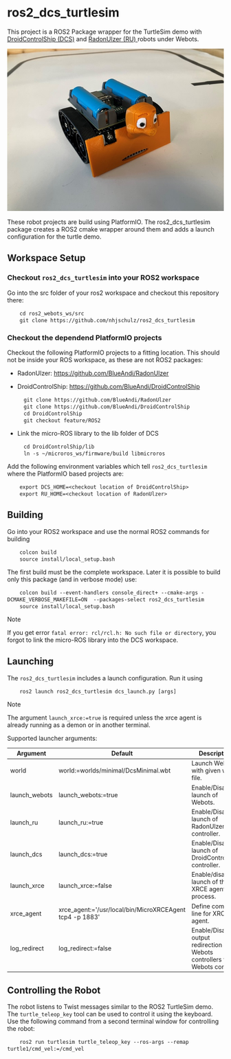 # ros2_dcs_turtlesim
This project is a ROS2 Package wrapper for the TurtleSim demo with
[DroidControlShip (DCS)](https://github.com/BlueAndi/DroidControlShip)
and [RadonUlzer (RU) ](https://github.com/BlueAndi/RadonUlzer) robots
under Webots.

![ZumoTurtle](ZumoTurtle.jpg)

These robot projects are build using PlatformIO. The ros2_dcs_turtlesim
package creates a ROS2 cmake wrapper around them and adds a launch
configuration for the turtle demo.

## Workspace Setup

### Checkout `ros2_dcs_turtlesim` into your ROS2 workspace

Go into the src folder of your ros2 workspace and checkout this
repository there:

        cd ros2_webots_ws/src
        git clone https://github.com/nhjschulz/ros2_dcs_turtlesim

### Checkout the dependend PlatformIO projects

Checkout the following PlatformIO projects to a fitting location.
This should not be inside your ROS workspace, as these are not ROS2 
packages:

* RadonUlzer: https://github.com/BlueAndi/RadonUlzer
* DroidControlShip: https://github.com/BlueAndi/DroidControlShip

    
        git clone https://github.com/BlueAndi/RadonUlzer
        git clone https://github.com/BlueAndi/DroidControlShip
        cd DroidControlShip
        git checkout feature/ROS2

* Link the micro-ROS library to the lib folder of DCS

        cd DroidControlShip/lib
        ln -s ~/microros_ws/firmware/build libmicroros

Add the following environment variables which tell `ros2_dcs_turtlesim`
where the PlatformIO based projects are:

        export DCS_HOME=<checkout location of DroidControlShip>
        export RU_HOME=<checkout location of RadonUlzer>

## Building 

Go into your ROS2 workspace and use the normal ROS2 commands for building

        colcon build
        source install/local_setup.bash

The first build must be the complete workspace. Later it is possible to
build only this package (and in verbose mode) use:

        colcon build --event-handlers console_direct+ --cmake-args -DCMAKE_VERBOSE_MAKEFILE=ON  --packages-select ros2_dcs_turtlesim
        source install/local_setup.bash

> [!NOTE]
> If you get error ```fatal error: rcl/rcl.h: No such file or directory```, you forgot to link the micro-ROS library into
> the DCS workspace.

## Launching

The `ros2_dcs_turtlesim` includes a launch configuration. Run it using

        ros2 launch ros2_dcs_turtlesim dcs_launch.py [args]

> [!NOTE]
> The argument ```launch_xrce:=true``` is required unless the xrce agent is already running as a demon or in another terminal.

Supported launcher arguments:

| Argument      | Default              | Description          |
|---------------|----------------------|----------------------|
|world|world:=worlds/minimal/DcsMinimal.wbt| Launch Webots with given world file.|
|launch_webots|launch_webots:=true| Enable/Disable launch of Webots.|
|launch_ru|launch_ru:=true| Enable/Disable launch of RadonUlzer controller.|
|launch_dcs|launch_dcs:=true| Enable/Disable launch of DroidControlShip controller.|
|launch_xrce|launch_xrce:=false| Enable/disable launch of the XRCE agent process.|
|xrce_agent|xrce_agent:='/usr/local/bin/MicroXRCEAgent tcp4 -p 1883'|Define command line for XRCE agent.|
|log_redirect|log_redirect:=false| Enable/Disable output redirection of Webots controllers to Webots console.|

## Controlling the Robot

The robot listens to Twist messages similar to the ROS2 TurtleSim demo. The ```turtle_teleop_key``` tool can be used
to control it using the keyboard. Use the following command from a second terminal window for controlling the robot:

        ros2 run turtlesim turtle_teleop_key --ros-args --remap turtle1/cmd_vel:=/cmd_vel

